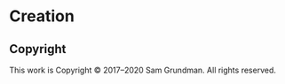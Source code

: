 Creation
========

Copyright
---------

This work is Copyright &copy; 2017&ndash;2020 Sam Grundman. All rights reserved.

